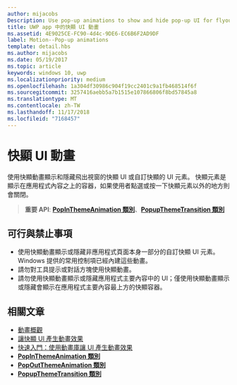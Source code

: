 ```yaml
---
author: mijacobs
Description: Use pop-up animations to show and hide pop-up UI for flyouts or custom pop-up UI elements. Pop-up elements are containers that appear over the app's content and are dismissed if the user taps or clicks outside of the pop-up element.
title: UWP app 中的快顯 UI 動畫
ms.assetid: 4E9025CE-FC90-4d4c-9DE6-EC6B6F2AD9DF
label: Motion--Pop-up animations
template: detail.hbs
ms.author: mijacobs
ms.date: 05/19/2017
ms.topic: article
keywords: windows 10, uwp
ms.localizationpriority: medium
ms.openlocfilehash: 1a304df30986c904f19cc2401c9a1fb468514f6f
ms.sourcegitcommit: 3257416aebb5a7b1515e107866806f8bd57845a8
ms.translationtype: MT
ms.contentlocale: zh-TW
ms.lasthandoff: 11/17/2018
ms.locfileid: "7168457"
---
```

# <a name="pop-up-ui-animations"></a>快顯 UI 動畫



使用快顯動畫顯示和隱藏飛出視窗的快顯 UI 或自訂快顯的 UI 元素。 快顯元素是顯示在應用程式內容之上的容器，如果使用者點選或按一下快顯元素以外的地方則會關閉。

> **重要 API**: [**PopInThemeAnimation 類別**](https://msdn.microsoft.com/library/windows/apps/br210383)、[**PopupThemeTransition 類別**](https://msdn.microsoft.com/library/windows/apps/hh969172)


## <a name="dos-and-donts"></a>可行與禁止事項


-   使用快顯動畫顯示或隱藏非應用程式頁面本身一部分的自訂快顯 UI 元素。 Windows 提供的常用控制項已經內建這些動畫。
-   請勿對工具提示或對話方塊使用快顯動畫。
-   請勿使用快顯動畫顯示或隱藏應用程式主要內容中的 UI；僅使用快顯動畫顯示或隱藏會顯示在應用程式主要內容最上方的快顯容器。

## <a name="related-articles"></a>相關文章

* [動畫概觀](https://msdn.microsoft.com/library/windows/apps/mt187350)
* [讓快顯 UI 產生動畫效果](https://msdn.microsoft.com/library/windows/apps/xaml/jj649433)
* [快速入門：使用動畫庫讓 UI 產生動畫效果](https://msdn.microsoft.com/library/windows/apps/xaml/hh452703)
* [**PopInThemeAnimation 類別**](https://msdn.microsoft.com/library/windows/apps/br210383)
* [**PopOutThemeAnimation 類別**](https://msdn.microsoft.com/library/windows/apps/br210391)
* [**PopupThemeTransition 類別**](https://msdn.microsoft.com/library/windows/apps/hh969172)

 

 




